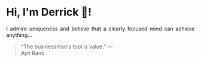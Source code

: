 # Hi, I'm Derrick 👋!
<p align="justify">I admire uniqueness and believe that a clearly focused mind can achieve anything...</p> 
<!-- #quote-start -->
<blockquote>&ldquo;The businessman's tool is value.&rdquo; &mdash; <footer>Ayn Rand</footer></blockquote>
<!-- #quote-end -->
